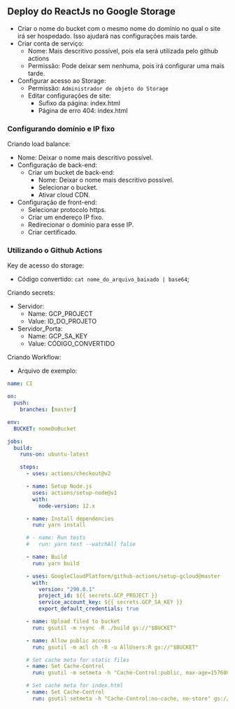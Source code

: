 ## Deploy do ReactJs no Google Storage

- Criar o nome do bucket com o mesmo nome do domínio no qual o site irá ser hospedado. Isso ajudará nas configurações mais tarde.
- Criar conta de serviço:
  - Nome: Mais descritivo possível, pois ela será utilizada pelo github actions
  - Permissão: Pode deixar sem nenhuma, pois irá configurar uma mais tarde.
- Configurar acesso ao Storage:
  - Permissão: `Administrador de objeto do Storage`
  - Editar configurações de site:
    - Sufixo da página: index.html
    - Página de erro 404: index.html

### Configurando domínio e IP fixo

Criando load balance:

- Nome: Deixar o nome mais descritivo possível.
- Configuração de back-end:
  - Criar um bucket de back-end:
    - Nome: Deixar o nome mais descritivo possível.
    - Selecionar o bucket.
    - Ativar cloud CDN.
- Configuração de front-end:
  - Selecionar protocolo https.
  - Criar um endereço IP fixo.
  - Redirecionar o domínio para esse IP.
  - Criar certificado.

### Utilizando o Github Actions

Key de acesso do storage:

- Código convertido: `cat nome_do_arquivo_baixado | base64`;

Criando secrets:

- Servidor:
  - Name: GCP_PROJECT
  - Value: ID_DO_PROJETO
- Servidor_Porta:
  - Name: GCP_SA_KEY
  - Value: CÓDIGO_CONVERTIDO

Criando Workflow:

- Arquivo de exemplo:

```yaml
name: CI

on:
  push:
    branches: [master]

env:
  BUCKET: nomeDoBucket

jobs:
  build:
    runs-on: ubuntu-latest

    steps:
      - uses: actions/checkout@v2

      - name: Setup Node.js
        uses: actions/setup-node@v1
        with:
          node-version: 12.x

      - name: Install dependencies
        run: yarn install

      # - name: Run tests
      #   run: yarn test --watchAll false

      - name: Build
        run: yarn build

      - uses: GoogleCloudPlatform/github-actions/setup-gcloud@master
        with:
          version: "290.0.1"
          project_id: ${{ secrets.GCP_PROJECT }}
          service_account_key: ${{ secrets.GCP_SA_KEY }}
          export_default_credentials: true

      - name: Upload filed to bucket
        run: gsutil -m rsync -R ./build gs://"$BUCKET"

      - name: Allow public access
        run: gsutil -m acl ch -R -u AllUsers:R gs://"$BUCKET"

      # Set cache meta for static files
      - name: Set Cache-Control
        run: gsutil -m setmeta -h "Cache-Control:public, max-age=15768000" gs://"$BUCKET"/**/*.{png,svg,css,js}

      # Set cache meta for index.html
      - name: Set Cache-Control
        run: gsutil setmeta -h "Cache-Control:no-cache, no-store" gs://"$BUCKET"/index.html
```
